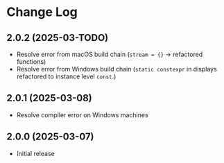 # Change Log

## 2.0.2 (2025-03-TODO)

-   Resolve error from macOS build chain (`stream = {}` -> refactored functions)
-   Resolve error from Windows build chain (`static constexpr` in displays
    refactored to instance level `const`.)

## 2.0.1 (2025-03-08)

-   Resolve compiler error on Windows machines

## 2.0.0 (2025-03-07)

-   Initial release
